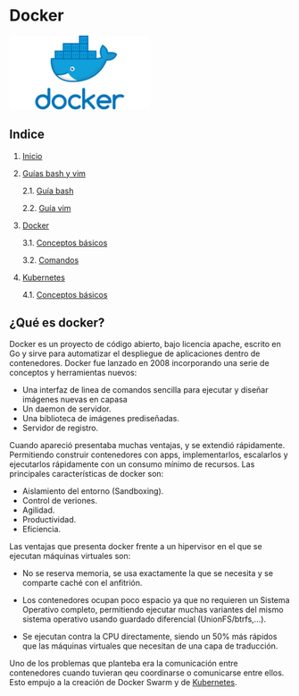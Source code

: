# Docker
<img src="./Docker_Logo.jpg" width="50%">

## Indice

1. [Inicio](../../../)
2. [Guías bash y vim](../Guias_bash_y_vim/)

    2.1. [Guía bash](../Guias_bash_y_vim/bash.md)

    2.2. [Guía vim](../Guias_bash_y_vim/vim.md)
 
3. [Docker](../Docker/)

    3.1. [Conceptos básicos](./Conceptos.md)
    
    3.2. [Comandos](./comandos.md)

4. [Kubernetes](../Kubernetes/)

    4.1. [Conceptos básicos](../Kubernetes/Conceptos.md)

## ¿Qué es docker?

Docker es un proyecto de código abierto, bajo licencia apache, escrito en Go y sirve para automatizar el despliegue de aplicaciones dentro de contenedores. Docker fue lanzado en 2008 incorporando una serie de conceptos y herramientas nuevos: 

* Una interfaz de linea de comandos sencilla para ejecutar y diseñar imágenes nuevas en capasa
* Un daemon de servidor.
* Una biblioteca de imágenes prediseñadas.
* Servidor de registro.

Cuando apareció presentaba muchas ventajas, y se extendió rápidamente. Permitiendo construir contenedores con apps, implementarlos, escalarlos y ejecutarlos rápidamente con un consumo mínimo de recursos. Las principales características de docker son:

* Aislamiento del entorno (Sandboxing).
* Control de veriones.
* Agilidad.
* Productividad.
* Eficiencia.

Las ventajas que presenta docker frente a un hipervisor en el que se ejecutan máquinas virtuales son:

* No se reserva memoria, se usa exactamente la que se necesita y se comparte caché con el anfitrión.

* Los contenedores ocupan poco espacio ya que no requieren un Sistema Operativo completo, permitiendo ejecutar muchas variantes del mismo sistema operativo usando guardado diferencial (UnionFS/btrfs,...).

* Se ejecutan contra la CPU directamente, siendo un 50% más rápidos que las máquinas virtuales que necesitan de una capa de traducción.

Uno de los problemas que planteba era la comunicación entre contenedores cuando tuvieran qeu coordinarse o comunicarse entre ellos. Esto empujo a la creación de Docker Swarm y de [Kubernetes](../Kubernetes/).



